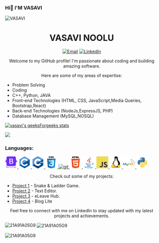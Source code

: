 
### Hi👋 I'M VASAVI

<p align="left"> <img src="https://komarev.com/ghpvc/?username=21A91A05G9&label=Profile%20views&color=0e75b6&style=flat" alt="VASAVI" /> </p>

<h1 align="center">VASAVI NOOLU</h1>

<p align="center">
  <a href="21a91a05g9@aec.edu.in"><img src="https://img.shields.io/badge/Email-%23EA4335.svg?&style=flat-square&logo=gmail&logoColor=white" alt="Email"></a>
  <a href="https://www.linkedin.com/in/vasavi-noolu/"><img src="https://img.shields.io/badge/LinkedIn-%230077B5.svg?&style=flat-square&logo=linkedin&logoColor=white" alt="LinkedIn"></a>
 
</p>

<p align="center">Welcome to my GitHub profile! I'm passionate about coding and building amazing software.</p>

<p align="center">Here are some of my areas of expertise:</p>

<ul>
  <li>Problem Solving</li>
  <li>Coding</li>
  <li>C++, Python, JAVA</li>
  <li>Front-end Technologies (HTML, CSS, JavaScript,Media Queries, Bootstrap,React)</li>
  <li>Back-end Technologies (NodeJs,ExpressJS, PHP)</li>
  <li>Database Management (MySQL,NOSQL)</li>
  
  
</ul>



[![vasavi's geeksForgeeks stats](https://geeks-for-geeks-stats-api-napiyo.vercel.app/?userName=vasavi_08)]([https://auth.geeksforgeeks.org/user/vasavi_08](https://auth.geeksforgeeks.org/user/vasavi_08/))



[![](https://leetcard.jacoblin.cool/Vasavi08_12?theme=dark)](https://leetcode.com/Vasavi08_12/)




<h3 align="left">Languages:</h3>
<p align="left"> <a href="https://aws.amazon.com" target="_blank" rel="noreferrer"> <img src="https://raw.githubusercontent.com/devicons/devicon/master/icons/bootstrap/bootstrap-plain-wordmark.svg" alt="bootstrap" width="40" height="40"/> </a> <a href="https://www.cprogramming.com/" target="_blank" rel="noreferrer"> <img src="https://raw.githubusercontent.com/devicons/devicon/master/icons/c/c-original.svg" alt="c" width="40" height="40"/> </a> <a href="https://www.w3schools.com/cpp/" target="_blank" rel="noreferrer"> <img src="https://raw.githubusercontent.com/devicons/devicon/master/icons/cplusplus/cplusplus-original.svg" alt="cplusplus" width="40" height="40"/> </a> <a href="https://www.w3schools.com/css/" target="_blank" rel="noreferrer"> <img src="https://raw.githubusercontent.com/devicons/devicon/master/icons/css3/css3-original-wordmark.svg" alt="css3" width="40" height="40"/> </a> <a href="https://git-scm.com/" target="_blank" rel="noreferrer"> <img src="https://www.vectorlogo.zone/logos/git-scm/git-scm-icon.svg" alt="git" width="40" height="40"/> </a> <a href="https://www.w3.org/html/" target="_blank" rel="noreferrer"> <img src="https://raw.githubusercontent.com/devicons/devicon/master/icons/html5/html5-original-wordmark.svg" alt="html5" width="40" height="40"/> </a> <a href="https://www.java.com" target="_blank" rel="noreferrer"> <img src="https://raw.githubusercontent.com/devicons/devicon/master/icons/java/java-original.svg" alt="java" width="40" height="40"/> </a> <a href="https://developer.mozilla.org/en-US/docs/Web/JavaScript" target="_blank" rel="noreferrer"> <img src="https://raw.githubusercontent.com/devicons/devicon/master/icons/javascript/javascript-original.svg" alt="javascript" width="40" height="40"/> </a> <a href="https://www.linux.org/" target="_blank" rel="noreferrer"> <img src="https://raw.githubusercontent.com/devicons/devicon/master/icons/linux/linux-original.svg" alt="linux" width="40" height="40"/> </a> <a href="https://www.mysql.com/" target="_blank" rel="noreferrer"> <img src="https://raw.githubusercontent.com/devicons/devicon/master/icons/mysql/mysql-original-wordmark.svg" alt="mysql" width="40" height="40"/> </a> <a href="https://www.python.org" target="_blank" rel="noreferrer"> <img src="https://raw.githubusercontent.com/devicons/devicon/master/icons/python/python-original.svg" alt="python" width="40" height="40"/> </a> </p>






<p align="center">Check out some of my projects:</p>

<ul  >
  <li><a href="https://github.com/21A91A05G9/Snake-Ladder">Project 1</a> - Snake & Ladder Game.</li>
  <li><a href="https://github.com/21A91A05G9/TextEditor">Project 2</a> - Text Editor.</li>
  <li><a href="https://github.com/21A91A05G9/eLeaveHub">Project 3</a> - eLeave Hub.</li>
  <li><a href="https://github.com/21A91A05G9/LiteBlog">Project 4</a> - Blog Lite</li>
  
</ul>

<p align="center">Feel free to connect with me on LinkedIn to stay updated with my latest projects and achievements.</p>




<p><img align="left" src="https://github-readme-stats.vercel.app/api/top-langs?username=21A91A05G9&show_icons=true&locale=en&layout=compact" alt="21A91A05G9" /></p>

<p>&nbsp;<img align="center" src="https://github-readme-stats.vercel.app/api?username=21A91A05G9&show_icons=true&locale=en" alt="21A91A05G9" /></p>

<p><img align="center" src="https://github-readme-streak-stats.herokuapp.com/?user=21A91A05G9&" alt="21A91A05G9" /></p>
